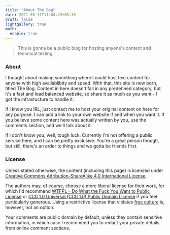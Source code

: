 ```yaml
---
title: "About The Bog"
date: 2021-08-11T11:04:49+05:30
draft: false
lightgallery: true
math:
  enable: true
---
```


> This is gonna be a public blog for hosting anyone's content and technical testing

### About

I thought about making something where I could host text content for anyone with high availablibity and speed. With that, this site is now born, titled The Bog. Content in here doesn't fall in any predefined category, but it's a fast and load balanced website, so share it as much as you want - I got the infrastucture to handle it.

If I know you IRL, just contact me to host your original content on here for any purpose. I can add a link to your own website if and when you want it. If you believe some content here was actually written by you, use the comments section, and we'll talk about it.

If I don't know you, well, tough luck. Currently I'm not offering a public service here, and I can be pretty exclusive. You're a great person though, but still, there's an order to things and we gotta be friends first.

### License

Unless stated otherwise, the content (including this page) is licensed under [Creative Commons Attribution-ShareAlike 4.0 International License](http://creativecommons.org/licenses/by-sa/4.0/).

The authors may, of course, choose a more liberal license for their work, for which I'd recommend [WTFPL – Do What the Fuck You Want to Public License](http://www.wtfpl.net/) or [CC0 1.0 Universal (CC0 1.0) Public Domain License](https://creativecommons.org/publicdomain/zero/1.0/) if you feel particularly generous. Using a restrictive license that violates [free culture](https://creativecommons.org/share-your-work/public-domain/freeworks) is, however, not an option.

Your comments are public domain by default, unless they contain sensitive information, in which case I recommend you to redact your private details from online comment sections.